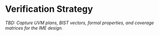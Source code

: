 # Verification Strategy

_TBD: Capture UVM plans, BIST vectors, formal properties, and coverage matrices for the IME design._
